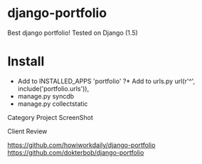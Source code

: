 django-portfolio
================
Best django portfolio!
Tested on Django (1.5)

# Install
* Add to INSTALLED_APPS 'portfolio'
?* Add to urls.py  url(r'^', include('portfolio.urls')),
* manage.py syncdb
* manage.py collectstatic


Category
Project
ScreenShot


Client
Review


https://github.com/howiworkdaily/django-portfolio
https://github.com/dokterbob/django-portfolio